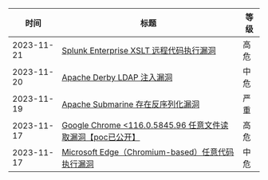 | 时间 | 标题                                                                                         | 等级  |
| ------------------------------ | ------------------------------------------------------------------------------------------ | --- |
| 2023-11-21 | [Splunk Enterprise XSLT 远程代码执行漏洞](https://www.oscs1024.com/hd/MPS-1j9c-4oyt) | 高危  |
| 2023-11-20 | [Apache Derby LDAP 注入漏洞](https://www.oscs1024.com/hd/MPS-2022-65764) | 中危  |
| 2023-11-19 | [Apache Submarine 存在反序列化漏洞](https://www.oscs1024.com/hd/MPS-qp4a-wcgl) | 严重  |
| 2023-11-17 | [Google Chrome <116.0.5845.96 任意文件读取漏洞【poc已公开】](https://www.oscs1024.com/hd/MPS-cv7p-l1wh) | 高危  |
| 2023-11-17 | [Microsoft Edge（Chromium-based）任意代码执行漏洞](https://www.oscs1024.com/hd/MPS-3bdv-qu0y) | 中危  |
